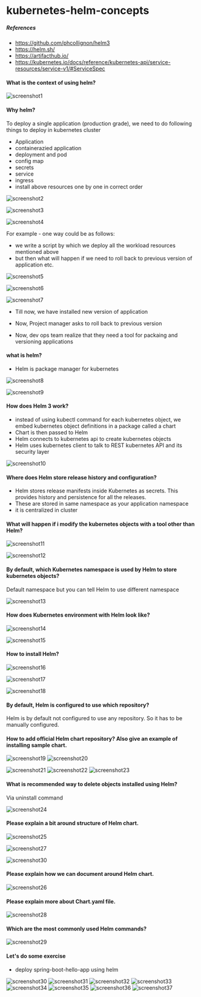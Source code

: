 # kubernetes-helm-concepts

##### References
- https://github.com/phcollignon/helm3
- https://helm.sh/
- https://artifacthub.io/
- https://kubernetes.io/docs/reference/kubernetes-api/service-resources/service-v1/#ServiceSpec

#### What is the context of using helm?
![screenshot1](screenshot1.PNG)

#### Why helm?
To deploy a single application (production grade), we need to do following things to deploy in kubernetes cluster
- Application
- containerazied application
- deployment and pod
- config map
- secrets
- service
- ingress
- install above resources one by one in correct order

![screenshot2](screenshot2.PNG)

![screenshot3](screenshot3.PNG)

![screenshot4](screenshot4.PNG)

For example - one way could be as follows:

- we write a script by which we deploy all the workload resources mentioned above
- but then what will happen if we need to roll back to previous version of application etc.

![screenshot5](screenshot5.PNG)

![screenshot6](screenshot6.PNG)

![screenshot7](screenshot7.PNG)

- Till now, we have installed new version of application

- Now, Project manager asks to roll back to previous version

- Now, dev ops team realize that they need a tool for packaing and versioning applications

#### what is helm?

- Helm is package manager for kubernetes

![screenshot8](screenshot8.PNG)

![screenshot9](screenshot9.PNG)

#### How does Helm 3 work?
- instead of using kubectl command for each kubernetes object, we embed kubernetes object definitions in 
a package called a chart
-  Chart is then passed to Helm
- Helm connects to kubernetes api to create kubernetes objects
- Helm uses kubernetes client to talk to REST kubernetes API and its security layer

![screenshot10](screenshot10.PNG)

#### Where does Helm store release history and configuration?
- Helm stores release manifests inside Kubernetes as secrets. This provides history and persistence for all the releases.
- These are stored in same namespace as your application namespace
- it is centralized in cluster

#### What will happen if i modify the kubernetes objects with a tool other than Helm?

![screenshot11](screenshot11.PNG)

![screenshot12](screenshot12.PNG)

#### By default, which Kubernetes namespace is used by Helm to store kubernetes objects?
Default namespace but you can tell Helm to use different namespace 

![screenshot13](screenshot13.PNG)

#### How does Kubernetes environment with Helm look like?

![screenshot14](screenshot14.PNG)

![screenshot15](screenshot15.PNG)

#### How to install Helm?
![screenshot16](screenshot16.PNG)

![screenshot17](screenshot17.PNG)

![screenshot18](screenshot18.PNG)

#### By default, Helm is configured to use which repository?
Helm is by default not configured to use any repository. So it has to be manually configured.

#### How to add official Helm chart repository? Also give an example of installing sample chart.
![screenshot19](screenshot19.PNG)
![screenshot20](screenshot20.PNG)

![screenshot21](screenshot21.PNG)
![screenshot22](screenshot22.PNG)
![screenshot23](screenshot23.PNG)

#### What is recommended way to delete objects installed using Helm?
Via uninstall command

![screenshot24](screenshot24.PNG)

#### Please explain a bit around structure of Helm chart.

![screenshot25](screenshot25.PNG)

![screenshot27](screenshot27.PNG)

![screenshot30](screenshot30.PNG)

#### Please explain how we can document around Helm chart.

![screenshot26](screenshot26.PNG)

#### Please explain more about Chart.yaml file.
![screenshot28](screenshot28.PNG)

#### Which are the most commonly used Helm commands?
![screenshot29](screenshot29.PNG)


#### Let's do some exercise

- deploy spring-boot-hello-app using helm

![screenshot30](screenshot30.PNG)
![screenshot31](screenshot31.PNG)
![screenshot32](screenshot32.PNG)
![screenshot33](screenshot33.PNG)
![screenshot34](screenshot34.PNG)
![screenshot35](screenshot35.PNG)
![screenshot36](screenshot36.PNG)
![screenshot37](screenshot37.PNG)


